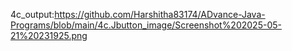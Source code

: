 4c_output:https://github.com/Harshitha83174/ADvance-Java-Programs/blob/main/4c.Jbutton_image/Screenshot%202025-05-21%20231925.png

